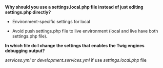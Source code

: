 **Why should you use a settings.local.php file instead of just editing settings.php directly?**

* Environment-specific settings for local

* Avoid push settings.php file to live environment \(local and live have both settings.php file\).

**In which file do I change the settings that enables the Twig engines debugging output?**

_services.yml_ or _development.services.yml_ if use _settings.local.php_ file

